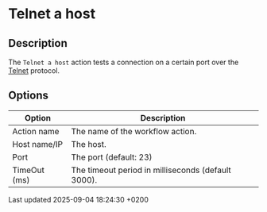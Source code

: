 <div id="header">

# Telnet a host

</div>

<div id="content">

<div class="sect1">

## Description

<div class="sectionbody">

<div class="paragraph">

The `Telnet a host` action tests a connection on a certain port over the [Telnet](https://en.wikipedia.org/wiki/Telnet) protocol.

</div>

</div>

</div>

<div class="sect1">

## Options

<div class="sectionbody">

| Option       | Description                                        |
| ------------ | -------------------------------------------------- |
| Action name  | The name of the workflow action.                   |
| Host name/IP | The host.                                          |
| Port         | The port (default: 23)                             |
| TimeOut (ms) | The timeout period in milliseconds (default 3000). |

</div>

</div>

</div>

<div id="footer">

<div id="footer-text">

Last updated 2025-09-04 18:24:30 +0200

</div>

</div>
